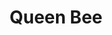 ---
pid: ch749
title: Queen Bee
location_transcription: in place of william penn
coordinates: "[-75.163527812098, 39.952726616526]"
zipcode: 
gen_neighborhood: 
neighborhood: 
outside_phl: 
age: 
age_range: 
instagram: 
image_file_name: ch_749.jpg
proposal_transcription: Beyonce !!!
topic: African Americans,Family,Pop Culture
topic_summary: 0, 0, 0
type: Sculpture Statue
keywords_other: Beyonce
credit: 
image_labels: 
twitter: 
facebook: 
permalink: "/monuments/ch749/"
layout: item-page
---